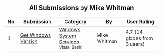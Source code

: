 ﻿<div align="center">

## All Submissions by Mike Whitman

</div>

No.  | Submission | Category | By   | User Rating
---- | ---------- | -------- | ---- | -----------
1 | [Get Windows Version<br />](https://github.com/Planet-Source-Code/mike-whitman-get-windows-version__1-35762) | [Windows System Services<br /><sup>Visual Basic</sup>](../ByCategory/windows-system-services__1-35.md) | Mike Whitman | 4.7 (14 globes from 3 users)
